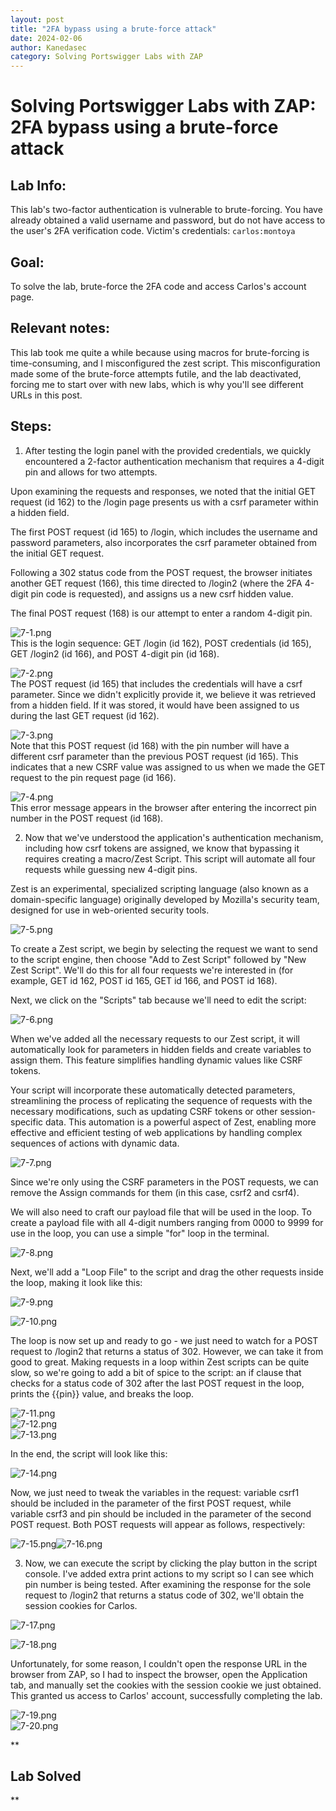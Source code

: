 ```yaml
---
layout: post
title: "2FA bypass using a brute-force attack"
date: 2024-02-06
author: Kanedasec
category: Solving Portswigger Labs with ZAP
---
```


Solving Portswigger Labs with ZAP: 2FA bypass using a brute-force attack
================================================================================


Lab Info:
---------

This lab's two-factor authentication is vulnerable to brute-forcing. You have already obtained a valid username and password, but do not have access to the user's 2FA verification code. Victim's credentials: `carlos:montoya`  


Goal:
-----

To solve the lab, brute-force the 2FA code and access Carlos's account page.  
  

Relevant notes:
---------------

This lab took me quite a while because using macros for brute-forcing is time-consuming, and I misconfigured the zest script. This misconfiguration made some of the brute-force attempts futile, and the lab deactivated, forcing me to start over with new labs, which is why you'll see different URLs in this post.  
  

Steps:
------

1) After testing the login panel with the provided credentials, we quickly encountered a 2-factor authentication mechanism that requires a 4-digit pin and allows for two attempts.  
  
Upon examining the requests and responses, we noted that the initial GET request (id 162) to the /login page presents us with a csrf parameter within a hidden field.  
  
The first POST request (id 165) to /login, which includes the username and password parameters, also incorporates the csrf parameter obtained from the initial GET request.  
  
Following a 302 status code from the POST request, the browser initiates another GET request (166), this time directed to /login2 (where the 2FA 4-digit pin code is requested), and assigns us a new csrf hidden value.  
  
The final POST request (168) is our attempt to enter a random 4-digit pin.  
  
  
  
![7-1.png](/assets/img/posts/Solving-Portswigger-Labs-with-OWASP-ZAP/2FA-bypass-using-a-brute-force-attack/7-1.png)  
This is the login sequence: GET /login (id 162), POST credentials (id 165), GET /login2 (id 166), and POST 4-digit pin (id 168).  
  
  
![7-2.png](/assets/img/posts/Solving-Portswigger-Labs-with-OWASP-ZAP/2FA-bypass-using-a-brute-force-attack/7-2.png)  
The POST request (id 165) that includes the credentials will have a csrf parameter. Since we didn't explicitly provide it, we believe it was retrieved from a hidden field. If it was stored, it would have been assigned to us during the last GET request (id 162).  
  
  
![7-3.png](/assets/img/posts/Solving-Portswigger-Labs-with-OWASP-ZAP/2FA-bypass-using-a-brute-force-attack/7-3.png)  
Note that this POST request (id 168) with the pin number will have a different csrf parameter than the previous POST request (id 165). This indicates that a new CSRF value was assigned to us when we made the GET request to the pin request page (id 166).  
  
  
![7-4.png](/assets/img/posts/Solving-Portswigger-Labs-with-OWASP-ZAP/2FA-bypass-using-a-brute-force-attack/7-4.png)  
This error message appears in the browser after entering the incorrect pin number in the POST request (id 168).  
  
2) Now that we've understood the application's authentication mechanism, including how csrf tokens are assigned, we know that bypassing it requires creating a macro/Zest Script. This script will automate all four requests while guessing new 4-digit pins.  
  
Zest is an experimental, specialized scripting language (also known as a domain-specific language) originally developed by Mozilla's security team, designed for use in web-oriented security tools.  
  
  
![7-5.png](/assets/img/posts/Solving-Portswigger-Labs-with-OWASP-ZAP/2FA-bypass-using-a-brute-force-attack/7-5.png)  
  
To create a Zest script, we begin by selecting the request we want to send to the script engine, then choose "Add to Zest Script" followed by "New Zest Script". We'll do this for all four requests we're interested in (for example, GET id 162, POST id 165, GET id 166, and POST id 168).  
  
Next, we click on the "Scripts" tab because we'll need to edit the script:  
  
  
![7-6.png](/assets/img/posts/Solving-Portswigger-Labs-with-OWASP-ZAP/2FA-bypass-using-a-brute-force-attack/7-6.png)  
  
When we've added all the necessary requests to our Zest script, it will automatically look for parameters in hidden fields and create variables to assign them. This feature simplifies handling dynamic values like CSRF tokens.  
  
Your script will incorporate these automatically detected parameters, streamlining the process of replicating the sequence of requests with the necessary modifications, such as updating CSRF tokens or other session-specific data. This automation is a powerful aspect of Zest, enabling more effective and efficient testing of web applications by handling complex sequences of actions with dynamic data.  
  
![7-7.png](/assets/img/posts/Solving-Portswigger-Labs-with-OWASP-ZAP/2FA-bypass-using-a-brute-force-attack/7-7.png)  
  
Since we're only using the CSRF parameters in the POST requests, we can remove the Assign commands for them (in this case, csrf2 and csrf4).  
  
We will also need to craft our payload file that will be used in the loop. To create a payload file with all 4-digit numbers ranging from 0000 to 9999 for use in the loop, you can use a simple "for" loop in the terminal.  
  
  
![7-8.png](/assets/img/posts/Solving-Portswigger-Labs-with-OWASP-ZAP/2FA-bypass-using-a-brute-force-attack/7-8.png)  
  
  
Next, we'll add a "Loop File" to the script and drag the other requests inside the loop, making it look like this:  
  
  
![7-9.png](/assets/img/posts/Solving-Portswigger-Labs-with-OWASP-ZAP/2FA-bypass-using-a-brute-force-attack/7-9.png)  
  
![7-10.png](/assets/img/posts/Solving-Portswigger-Labs-with-OWASP-ZAP/2FA-bypass-using-a-brute-force-attack/7-10.png)  
  
  
The loop is now set up and ready to go - we just need to watch for a POST request to /login2 that returns a status of 302. However, we can take it from good to great. Making requests in a loop within Zest scripts can be quite slow, so we're going to add a bit of spice to the script: an if clause that checks for a status code of 302 after the last POST request in the loop, prints the {{pin}} value, and breaks the loop.  
  
![7-11.png](/assets/img/posts/Solving-Portswigger-Labs-with-OWASP-ZAP/2FA-bypass-using-a-brute-force-attack/7-11.png)  
![7-12.png](/assets/img/posts/Solving-Portswigger-Labs-with-OWASP-ZAP/2FA-bypass-using-a-brute-force-attack/7-12.png)  
![7-13.png](/assets/img/posts/Solving-Portswigger-Labs-with-OWASP-ZAP/2FA-bypass-using-a-brute-force-attack/7-13.png)  
  
In the end, the script will look like this:  
  
![7-14.png](/assets/img/posts/Solving-Portswigger-Labs-with-OWASP-ZAP/2FA-bypass-using-a-brute-force-attack/7-14.png)  
  
Now, we just need to tweak the variables in the request: variable csrf1 should be included in the parameter of the first POST request, while variable csrf3 and pin should be included in the parameter of the second POST request. Both POST requests will appear as follows, respectively:  
  
  
![7-15.png](/assets/img/posts/Solving-Portswigger-Labs-with-OWASP-ZAP/2FA-bypass-using-a-brute-force-attack/7-15.png)![7-16.png](/assets/img/posts/Solving-Portswigger-Labs-with-OWASP-ZAP/2FA-bypass-using-a-brute-force-attack/7-16.png)  
  
  
3) Now, we can execute the script by clicking the play button in the script console. I've added extra print actions to my script so I can see which pin number is being tested. After examining the response for the sole request to /login2 that returns a status code of 302, we'll obtain the session cookies for Carlos.  
  
  
  
  
  
![7-17.png](/assets/img/posts/Solving-Portswigger-Labs-with-OWASP-ZAP/2FA-bypass-using-a-brute-force-attack/7-17.png)  
  
  
![7-18.png](/assets/img/posts/Solving-Portswigger-Labs-with-OWASP-ZAP/2FA-bypass-using-a-brute-force-attack/7-18.png)  
  
Unfortunately, for some reason, I couldn't open the response URL in the browser from ZAP, so I had to inspect the browser, open the Application tab, and manually set the cookies with the session cookie we just obtained. This granted us access to Carlos' account, successfully completing the lab.  
  
  
![7-19.png](/assets/img/posts/Solving-Portswigger-Labs-with-OWASP-ZAP/2FA-bypass-using-a-brute-force-attack/7-19.png)  
![7-20.png](/assets/img/posts/Solving-Portswigger-Labs-with-OWASP-ZAP/2FA-bypass-using-a-brute-force-attack/7-20.png)  
  
**

Lab Solved
----------

**
